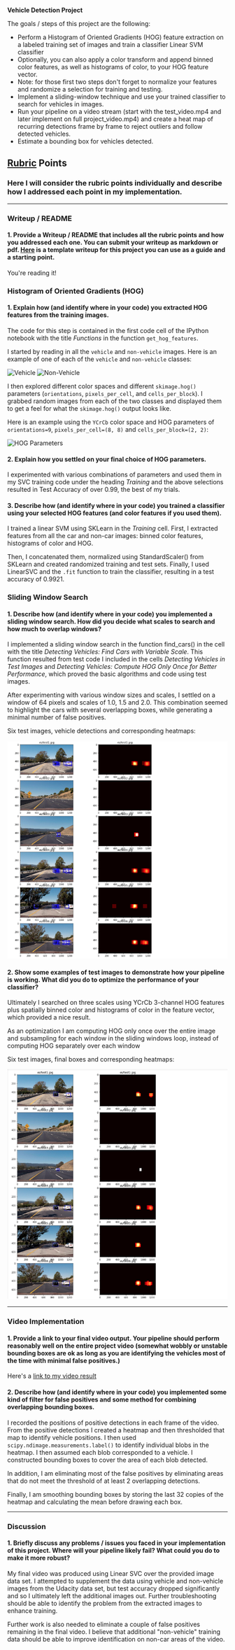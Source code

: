 **Vehicle Detection Project**

The goals / steps of this project are the following:

* Perform a Histogram of Oriented Gradients (HOG) feature extraction on a labeled training set of images and train a classifier Linear SVM classifier
* Optionally, you can also apply a color transform and append binned color features, as well as histograms of color, to your HOG feature vector.
* Note: for those first two steps don't forget to normalize your features and randomize a selection for training and testing.
* Implement a sliding-window technique and use your trained classifier to search for vehicles in images.
* Run your pipeline on a video stream (start with the test_video.mp4 and later implement on full project_video.mp4) and create a heat map of recurring detections frame by frame to reject outliers and follow detected vehicles.
* Estimate a bounding box for vehicles detected.

## [Rubric](https://review.udacity.com/#!/rubrics/513/view) Points
### Here I will consider the rubric points individually and describe how I addressed each point in my implementation.  

---
### Writeup / README

#### 1. Provide a Writeup / README that includes all the rubric points and how you addressed each one.  You can submit your writeup as markdown or pdf.  [Here](https://github.com/udacity/CarND-Vehicle-Detection/blob/master/writeup_template.md) is a template writeup for this project you can use as a guide and a starting point.  

You're reading it!

### Histogram of Oriented Gradients (HOG)

#### 1. Explain how (and identify where in your code) you extracted HOG features from the training images.

The code for this step is contained in the first code cell of the IPython notebook with the title *Functions* in the function `get_hog_features`.

I started by reading in all the `vehicle` and `non-vehicle` images.  Here is an example of one of each of the `vehicle` and `non-vehicle` classes:

![Vehicle](./run1/output_images/image0036.png)
![Non-Vehicle](./run1/output_images/extra17.png)

I then explored different color spaces and different `skimage.hog()` parameters (`orientations`, `pixels_per_cell`, and `cells_per_block`).  I grabbed random images from each of the two classes and displayed them to get a feel for what the `skimage.hog()` output looks like.

Here is an example using the `YCrCb` color space and HOG parameters of `orientations=9`, `pixels_per_cell=(8, 8)` and `cells_per_block=(2, 2)`:

![HOG Parameters](./run1/output_images/car-notcar-hog.png)


#### 2. Explain how you settled on your final choice of HOG parameters.

I experimented with various combinations of parameters and used them in my SVC training code under the heading *Training* and the above selections resulted in Test Accuracy of over 0.99, the best of my trials.

#### 3. Describe how (and identify where in your code) you trained a classifier using your selected HOG features (and color features if you used them).

I trained a linear SVM using SKLearn in the *Training* cell. First, I extracted features from all the car and non-car images: binned color features, histograms of color and HOG.

Then, I concatenated them, normalized using StandardScaler() from SKLearn and created randomized training and test sets. Finally, I used LinearSVC and the `.fit` function to train the classifier, resulting in a test accuracy of 0.9921.

### Sliding Window Search

#### 1. Describe how (and identify where in your code) you implemented a sliding window search.  How did you decide what scales to search and how much to overlap windows?

I implemented a sliding window search in the function find_cars() in the cell with the title *Detecting Vehicles: Find Cars with Variable Scale*. This function resulted from test code I included in the cells *Detecting Vehicles in Test Images* and *Detecting Vehicles: Compute HOG Only Once for Better Performance*, which proved the basic algorithms and code using test images.

After experimenting with various window sizes and scales, I settled on a window of 64 pixels and scales of 1.0, 1.5 and 2.0. This combination seemed to highlight the cars with several overlapping boxes, while generating a minimal number of false positives.

Six test images, vehicle detections and corresponding heatmaps:

![Sliding Windows](./output_images/sliding_windows.png)

#### 2. Show some examples of test images to demonstrate how your pipeline is working.  What did you do to optimize the performance of your classifier?

Ultimately I searched on three scales using YCrCb 3-channel HOG features plus spatially binned color and histograms of color in the feature vector, which provided a nice result.

As an optimization I am computing HOG only once over the entire image and subsampling for each window in the sliding windows loop, instead of computing HOG separately over each window

Six test images, final boxes and corresponding heatmaps:

![Pipeline](./output_images/pipeline.png)

---

### Video Implementation

#### 1. Provide a link to your final video output.  Your pipeline should perform reasonably well on the entire project video (somewhat wobbly or unstable bounding boxes are ok as long as you are identifying the vehicles most of the time with minimal false positives.)

Here's a [link to my video result](./test.mp4)


#### 2. Describe how (and identify where in your code) you implemented some kind of filter for false positives and some method for combining overlapping bounding boxes.

I recorded the positions of positive detections in each frame of the video.  From the positive detections I created a heatmap and then thresholded that map to identify vehicle positions.  I then used `scipy.ndimage.measurements.label()` to identify individual blobs in the heatmap.  I then assumed each blob corresponded to a vehicle.  I constructed bounding boxes to cover the area of each blob detected.

In addition, I am eliminating most of the false positives by eliminating areas that do not meet the threshold of at least 2 overlapping detections.

Finally, I am smoothing bounding boxes by storing the last 32 copies of the heatmap and calculating the mean before drawing each box.

---

### Discussion

#### 1. Briefly discuss any problems / issues you faced in your implementation of this project.  Where will your pipeline likely fail?  What could you do to make it more robust?

My final video was produced using Linear SVC over the provided image data set. I attempted to supplement the data using vehicle and non-vehicle images from the Udacity data set, but test accuracy dropped significantly and so I ultimately left the additional images out. Further troubleshooting should be able to identify the problem from the extracted images to enhance training.

Further work is also needed to eliminate a couple of false positives remaining in the final video. I believe that additional "non-vehicle" training data should be able to improve identification on non-car areas of the video.
